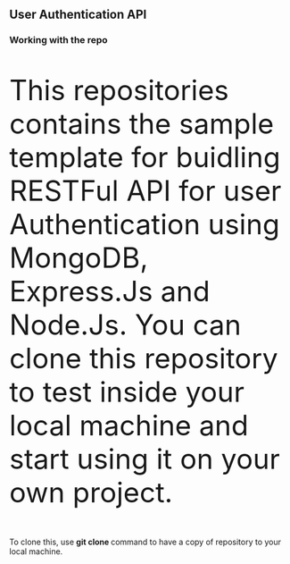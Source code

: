 <h2> User Authentication API </h2>

<h3> Working with the repo </h3>
<p style="font-size: 50px">This repositories contains the sample template for buidling RESTFul API for user Authentication using MongoDB, Express.Js and Node.Js. You can clone this repository to test inside your local machine and start using it on your own project.

To clone this, use <strong> git clone <repository path> </strong> command to have a copy of repository to your local machine.</p>
